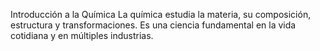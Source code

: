  Introducción a la Química
La química estudia la materia, su composición, estructura y transformaciones.
Es una ciencia fundamental en la vida cotidiana y en múltiples industrias.
